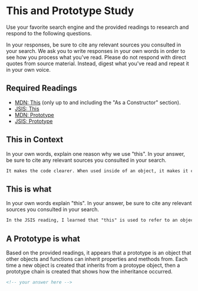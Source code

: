 # This and Prototype Study

Use your favorite search engine and the provided readings to research and
respond to the following questions.

In your responses, be sure to cite any relevant sources you consulted in your
search. We ask you to write responses in your own words in order to see how you
process what you've read. Please do not respond with direct quotes from source
material. Instead, digest what you've read and repeat it in your own voice.

## Required Readings

-   [MDN: This](https://developer.mozilla.org/en-US/docs/Web/JavaScript/Reference/Operators/this)
(only up to and including the "As a Constructor" section).
-   [JSIS: This](http://javascriptissexy.com/understand-javascripts-this-with-clarity-and-master-it/)
-   [MDN: Prototype](https://developer.mozilla.org/en-US/docs/Learn/JavaScript/Objects/Object_prototypes)
-   [JSIS: Prototype](http://javascriptissexy.com/javascript-prototype-in-plain-detailed-language/)

## This in Context

In your own words, explain one reason why we use "this". In your answer, be
sure to cite any relevant sources you consulted in your search.

```md
It makes the code clearer. When used inside of an object, it makes it clear that you are referring to the specific object that "this" is inside of rather than some other global object or variable that might have the same name. I used the JSIS reading for this answer.
```

## This is what

In your own words explain "this".  In your answer, be
sure to cite any relevant sources you consulted in your search.

```md
In the JSIS reading, I learned that "this" is used to refer to an object. The object that it is referring to is different based on where the reference is located and how it is invoked.
```

## A Prototype is what
Based on the provided readings, it appears that a prototype is an object that other objects and functions can inherit properties and methods from. Each time a new object is created that inherits from a protoype object, then a prototype chain is created that
shows how the inheritance occurred.

```md
<!-- your answer here -->
```
